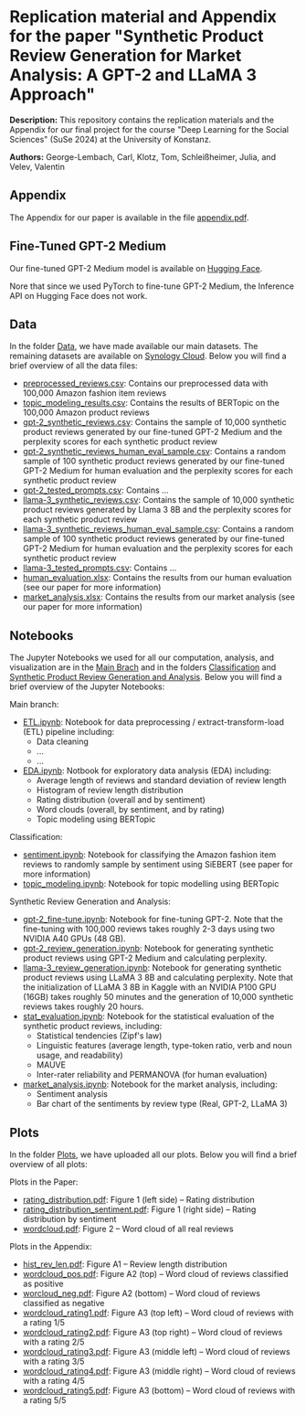 # **Replication material and Appendix for the paper "Synthetic Product Review Generation for Market Analysis: A GPT-2 and LLaMA 3 Approach"**
**Description:** This repository contains the replication materials and the Appendix for our final project for the course "Deep Learning for the Social Sciences" (SuSe 2024) at the University of Konstanz.

**Authors:** George-Lembach, Carl, Klotz, Tom, Schleißheimer, Julia, and Velev, Valentin

## Appendix
The Appendix for our paper is available in the file [appendix.pdf]().

## Fine-Tuned GPT-2 Medium
Our fine-tuned GPT-2 Medium model is available on [Hugging Face](https://huggingface.co/TomData/GPT2-review).

Nore that since we used PyTorch to fine-tune GPT-2 Medium, the Inference API on Hugging Face does not work.

## Data
In the folder [Data](https://github.com/valentin-velev29/DLSS-24-Project-Replication-Material/tree/main/Data), we have made available our main datasets. The remaining datasets are available on [Synology Cloud](https://T34278926.quickconnect.to/d/s/ziemTGVVHGhyI6UHtWm7P9qA4fkL730m/d_yA3FB3AKlZC2PuJi0EphdTXlMTogjB-K7Ug0fCgmws ). Below you will find a brief overview of all the data files:

* [preprocessed_reviews.csv](): Contains our preprocessed data with 100,000 Amazon fashion item reviews
* [topic_modeling_results.csv](): Contains the results of BERTopic on the 100,000 Amazon product reviews
* [gpt-2_synthetic_reviews.csv](): Contains the sample of 10,000 synthetic product reviews generated by our fine-tuned GPT-2 Medium and the perplexity scores for each synthetic product review
* [gpt-2_synthetic_reviews_human_eval_sample.csv](): Contains a random sample of 100 synthetic product reviews generated by our fine-tuned GPT-2 Medium for human evaluation and the perplexity scores for each synthetic product review
* [gpt-2_tested_prompts.csv](): Contains ...
* [llama-3_synthetic_reviews.csv](): Contains the sample of 10,000 synthetic product reviews generated by Llama 3 8B and the perplexity scores for each synthetic product review
* [llama-3_synthetic_reviews_human_eval_sample.csv](): Contains a random sample of 100 synthetic product reviews generated by our fine-tuned GPT-2 Medium for human evaluation and the perplexity scores for each synthetic product review
* [llama-3_tested_prompts.csv](): Contains ...
* [human_evaluation.xlsx](): Contains the results from our human evaluation (see our paper for more information)
* [market_analysis.xlsx](): Contains the results from our market analysis (see our paper for more information)

## Notebooks
The Jupyter Notebooks we used for all our computation, analysis, and visualization are in the [Main Brach](https://github.com/valentin-velev29/DLSS-24-GPT-2-Project) and in the folders [Classification]() and [Synthetic Product Review Generation and Analysis](). Below you will find a brief overview of the Jupyter Notebooks:

Main branch:
* [ETL.ipynb](): Notebook for data preprocessing / extract-transform-load (ETL) pipeline including:
  * Data cleaning
  * ...
  * ...
* [EDA.ipynb](): Notbook for exploratory data analysis (EDA) including:
  * Average length of reviews and standard deviation of review length
  * Histogram of review length distribution
  * Rating distribution (overall and by sentiment)
  * Word clouds (overall, by sentiment, and by rating)
  * Topic modeling using BERTopic

Classification:
* [sentiment.ipynb](): Notebook for classifying the Amazon fashion item reviews to randomly sample by sentiment using SiEBERT (see paper for more information)
* [topic_modeling.ipynb](): Notebook for topic modelling using BERTopic

Synthetic Review Generation and Analysis:
* [gpt-2_fine-tune.ipynb](): Notebook for fine-tuning GPT-2. Note that the fine-tuning with 100,000 reviews takes roughly 2-3 days using two NVIDIA A40 GPUs (48 GB).
* [gpt-2_review_generation.ipynb](): Notebook for generating synthetic product reviews using GPT-2 Medium and calculating perplexity.
* [llama-3_review_generation.ipynb](): Notebook for generating synthetic product reviews using LLaMA 3 8B and calculating perplexity. Note that the initialization of LLaMA 3 8B in Kaggle with an NVIDIA P100 GPU (16GB) takes roughly 50 minutes and the generation of 10,000 synthetic reviews takes roughly 20 hours.
* [stat_evaluation.ipynb](): Notebook for the statistical evaluation of the synthetic product reviews, including:
  * Statistical tendencies (Zipf's law)
  * Linguistic features (average length, type-token ratio, verb and noun usage, and readability)
  * MAUVE
  * Inter-rater reliability and PERMANOVA (for human evaluation)
* [market_analysis.ipynb](): Notebook for the market analysis, including:
  * Sentiment analysis
  * Bar chart of the sentiments by review type (Real, GPT-2, LLaMA 3)

## Plots
In the folder [Plots](https://github.com/valentin-velev29/DLSS-24-Project-Replication-Material/tree/main/Plots), we have uploaded all our plots. Below you will find a brief overview of all plots:

Plots in the Paper:
* [rating_distribution.pdf](https://github.com/valentin-velev29/DLSS-24-Project-Replication-Material/blob/main/Plots/rating_distribution.pdf): Figure 1 (left side) &ndash; Rating distribution
* [rating_distribution_sentiment.pdf](https://github.com/valentin-velev29/DLSS-24-Project-Replication-Material/blob/main/Plots/rating_distribution_sentiment.pdf): Figure 1 (right side) &ndash; Rating distribution by sentiment
* [wordcloud.pdf](https://github.com/valentin-velev29/DLSS-24-Project-Replication-Material/blob/main/Plots/wordcloud.pdf): Figure 2 &ndash; Word cloud of all real reviews

Plots in the Appendix:
* [hist_rev_len.pdf](https://github.com/valentin-velev29/DLSS-24-Project-Replication-Material/blob/main/Plots/hist_rev_len.pdf): Figure A1 &ndash; Review length distribution
* [wordcloud_pos.pdf](https://github.com/valentin-velev29/DLSS-24-Project-Replication-Material/blob/main/Plots/wordcloud_pos.pdf): Figure A2 (top) &ndash; Word cloud of reviews classified as positive 
* [worcloud_neg.pdf](https://github.com/valentin-velev29/DLSS-24-Project-Replication-Material/blob/main/Plots/wordcloud_neg.pdf): Figure A2 (bottom) &ndash; Word cloud of reviews classified as negative
* [wordcloud_rating1.pdf](https://github.com/valentin-velev29/DLSS-24-Project-Replication-Material/blob/main/Plots/wordcloud_rating1.pdf): Figure A3 (top left) &ndash; Word cloud of reviews with a rating 1/5
* [wordcloud_rating2.pdf](https://github.com/valentin-velev29/DLSS-24-Project-Replication-Material/blob/main/Plots/wordcloud_rating2.pdf): Figure A3 (top right) &ndash; Word cloud of reviews with a rating 2/5
* [wordcloud_rating3.pdf](https://github.com/valentin-velev29/DLSS-24-Project-Replication-Material/blob/main/Plots/wordcloud_rating3.pdf): Figure A3 (middle left) &ndash; Word cloud of reviews with a rating 3/5
* [wordcloud_rating4.pdf](https://github.com/valentin-velev29/DLSS-24-Project-Replication-Material/blob/main/Plots/wordcloud_rating4.pdf): Figure A3 (middle right) &ndash; Word cloud of reviews with a rating 4/5
* [wordcloud_rating5.pdf](https://github.com/valentin-velev29/DLSS-24-Project-Replication-Material/blob/main/Plots/wordcloud_rating5.pdf): Figure A3 (bottom) &ndash; Word cloud of reviews with a rating 5/5
